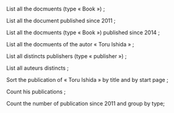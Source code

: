 List all the docmuents (type « Book ») ;

List all the document published since 2011 ;

List all the docmuents (type « Book ») published since 2014 ;

List all the docmuents of the autor « Toru Ishida » ;

List all distincts publishers (type « publisher ») ;

List all auteurs distincts ;

Sort the publication of « Toru Ishida » by title and by start page ;

Count his publications ;

Count the number of publication since 2011 and group by type;